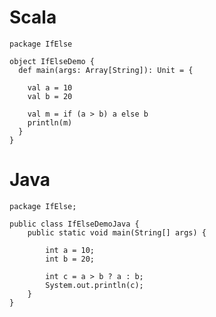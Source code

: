 # Scala

	package IfElse
	
	object IfElseDemo {
	  def main(args: Array[String]): Unit = {
	
	    val a = 10
	    val b = 20
	
	    val m = if (a > b) a else b
	    println(m)
	  }
	}

# Java

	package IfElse;
	
	public class IfElseDemoJava {
		public static void main(String[] args) {
	
			int a = 10;
			int b = 20;
	
			int c = a > b ? a : b;
			System.out.println(c);
		}
	}
